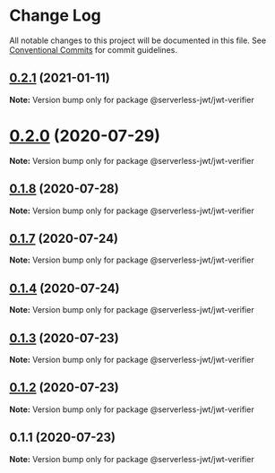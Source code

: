 # Change Log

All notable changes to this project will be documented in this file.
See [Conventional Commits](https://conventionalcommits.org) for commit guidelines.

## [0.2.1](https://github.com/sandrinodimattia/serverless-jwt/compare/v0.2.0...v0.2.1) (2021-01-11)

**Note:** Version bump only for package @serverless-jwt/jwt-verifier

# [0.2.0](https://github.com/sandrinodimattia/serverless-jwt/compare/v0.1.8...v0.2.0) (2020-07-29)

**Note:** Version bump only for package @serverless-jwt/jwt-verifier

## [0.1.8](https://github.com/sandrinodimattia/serverless-jwt/compare/v0.1.7...v0.1.8) (2020-07-28)

**Note:** Version bump only for package @serverless-jwt/jwt-verifier

## [0.1.7](https://github.com/sandrinodimattia/serverless-jwt/compare/v0.1.6...v0.1.7) (2020-07-24)

**Note:** Version bump only for package @serverless-jwt/jwt-verifier

## [0.1.4](https://github.com/sandrinodimattia/serverless-jwt/compare/v0.1.3...v0.1.4) (2020-07-24)

**Note:** Version bump only for package @serverless-jwt/jwt-verifier

## [0.1.3](https://github.com/sandrinodimattia/serverless-jwt/compare/v0.1.2...v0.1.3) (2020-07-23)

**Note:** Version bump only for package @serverless-jwt/jwt-verifier

## [0.1.2](https://github.com/sandrinodimattia/serverless-jwt/compare/v0.1.1...v0.1.2) (2020-07-23)

**Note:** Version bump only for package @serverless-jwt/jwt-verifier

## 0.1.1 (2020-07-23)

**Note:** Version bump only for package @serverless-jwt/jwt-verifier
